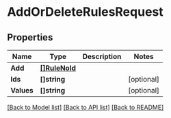 # AddOrDeleteRulesRequest

## Properties

Name | Type | Description | Notes
------------ | ------------- | ------------- | -------------
**Add** | [**[]RuleNoId**](RuleNoId.md) |  | 
**Ids** | **[]string** |  | [optional] 
**Values** | **[]string** |  | [optional] 

[[Back to Model list]](../README.md#documentation-for-models) [[Back to API list]](../README.md#documentation-for-api-endpoints) [[Back to README]](../README.md)


